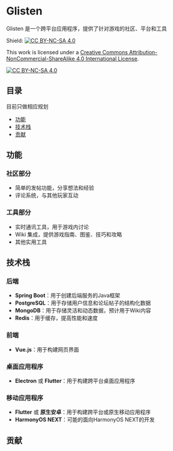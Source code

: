 # Glisten
Glisten 是一个跨平台应用程序，提供了针对游戏的社区、平台和工具

Shield: [![CC BY-NC-SA 4.0][cc-by-nc-sa-shield]][cc-by-nc-sa]

This work is licensed under a
[Creative Commons Attribution-NonCommercial-ShareAlike 4.0 International License][cc-by-nc-sa].

[![CC BY-NC-SA 4.0][cc-by-nc-sa-image]][cc-by-nc-sa]

[cc-by-nc-sa]: http://creativecommons.org/licenses/by-nc-sa/4.0/
[cc-by-nc-sa-image]: https://licensebuttons.net/l/by-nc-sa/4.0/88x31.png
[cc-by-nc-sa-shield]: https://img.shields.io/badge/License-CC%20BY--NC--SA%204.0-lightgrey.svg

## 目录

目前只做相应规划

- [功能](#功能)
- [技术栈](#技术栈)
- [贡献](#贡献)

## 功能

### 社区部分
- 简单的发帖功能，分享想法和经验
- 评论系统，与其他玩家互动

### 工具部分
- 实时通讯工具，用于游戏内讨论
- Wiki 集成，提供游戏指南、图鉴、技巧和攻略
- 其他实用工具

## 技术栈

### 后端
- **Spring Boot**：用于创建后端服务的Java框架
- **PostgreSQL**：用于存储用户信息和论坛帖子的结构化数据
- **MongoDB**：用于存储灵活和动态数据，预计用于Wiki内容
- **Redis**：用于缓存，提高性能和速度

### 前端
- **Vue.js**：用于构建网页界面

### 桌面应用程序
- **Electron** 或 **Flutter**：用于构建跨平台桌面应用程序

### 移动应用程序
- **Flutter** 或 **原生安卓**：用于构建跨平台或原生移动应用程序
- **HarmonyOS NEXT**：可能的面向HarmonyOS NEXT的开发

## 贡献
